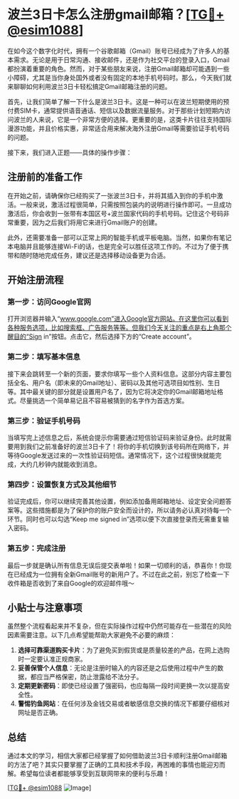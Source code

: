 # 波兰3日卡怎么注册gmail邮箱？[[TG💪+ @esim1088](https://t.me/s/esim1088)]

在如今这个数字化时代，拥有一个谷歌邮箱（Gmail）账号已经成为了许多人的基本需求。无论是用于日常沟通、接收邮件，还是作为社交平台的登录入口，Gmail都扮演着重要的角色。然而，对于某些朋友来说，注册Gmail邮箱却可能遇到一些小障碍，尤其是当你身处国外或者没有固定的本地手机号码时。那么，今天我们就来聊聊如何利用波兰3日卡轻松搞定Gmail邮箱注册的问题。

首先，让我们简单了解一下什么是波兰3日卡。这是一种可以在波兰短期使用的预付费SIM卡，通常提供语音通话、短信以及数据流量服务。对于那些计划短期内访问波兰的人来说，它是一个非常方便的选择。更重要的是，这类卡片往往支持国际漫游功能，并且价格实惠，非常适合用来解决海外注册Gmail等需要验证手机号码的问题。

接下来，我们进入正题——具体的操作步骤：

## 注册前的准备工作

在开始之前，请确保你已经购买了一张波兰3日卡，并将其插入到你的手机中激活。一般来说，激活过程很简单，只需按照包装内的说明进行操作即可。一旦成功激活后，你会收到一张带有本国区号+波兰国家代码的手机号码。记住这个号码非常重要，因为之后我们将用它来进行Gmail账户的创建。

此外，还需要准备一部可以正常上网的智能手机或平板电脑。当然，如果你有笔记本电脑并且能够连接Wi-Fi的话，也是完全可以胜任这项工作的。不过为了便于携带和随时随地完成任务，建议还是选择移动设备更为合适。

## 开始注册流程

### 第一步：访问Google官网

打开浏览器并输入“www.google.com”进入Google官方网站。在这里你可以看到各种服务选项，比如搜索框、广告服务等等。但我们今天关注的重点是右上角那个醒目的“Sign in”按钮。点击它，然后选择下方的“Create account”。

### 第二步：填写基本信息

接下来会跳转至一个新的页面，要求你填写一些个人资料信息。这部分内容主要包括全名、用户名（即未来的Gmail地址）、密码以及其他可选项目如性别、生日等。其中最关键的部分就是设置用户名了，因为它将决定你的Gmail邮箱地址格式。尽量挑选一个简单易记且不容易被猜到的名字作为首选方案。

### 第三步：验证手机号码

当填写完上述信息之后，系统会提示你需要通过短信验证码来验证身份。此时就需要用到我们之前准备好的波兰3日卡了！将你的手机切换到该号码所在网络下，并等待Google发送过来的一次性验证码短信。通常情况下，这个过程很快就能完成，大约几秒钟内就能收到消息。

### 第四步：设置恢复方式及其他细节

验证完成后，你可以继续完善其他设置，例如添加备用邮箱地址、设定安全问题答案等。这些措施都是为了保护你的账户安全而设计的，所以请务必认真对待每一个环节。同时也可以勾选“Keep me signed in”选项以便下次直接登录而无需重复输入密码。

### 第五步：完成注册

最后一步就是确认所有信息无误后提交表单啦！如果一切顺利的话，恭喜你！你现在已经成为一位拥有全新Gmail账号的新用户了。不过在此之前，别忘了检查一下收件箱是否收到了来自Google的欢迎邮件哦～

## 小贴士与注意事项

虽然整个流程看起来并不复杂，但在实际操作过程中仍然可能存在一些潜在的风险因素需要注意。以下几点希望能帮助大家避免不必要的麻烦：

1. **选择可靠渠道购买卡片**：为了避免买到假货或是质量较差的产品，在网上选购时一定要认准正规商家。
2. **妥善保管个人信息**：无论是注册时输入的内容还是之后使用过程中产生的数据，都应当严格保密，防止泄露给不法分子。
3. **定期更新密码**：即使已经设置了强密码，也应每隔一段时间更换一次以提高安全性。
4. **警惕钓鱼网站**：在任何涉及金钱交易或者敏感信息交换的情况下都要仔细核对网址是否正确。

## 总结

通过本文的学习，相信大家都已经掌握了如何借助波兰3日卡顺利注册Gmail邮箱的方法了吧？其实只要掌握了正确的工具和技术手段，再困难的事情也能迎刃而解。希望每位读者都能够享受到互联网带来的便利与乐趣！

[[TG💪+ @esim1088](https://t.me/s/esim1088) ![Image](https://i.postimg.cc/4NQfJmqS/Snipaste-2025-05-13-00-14-12.png)]